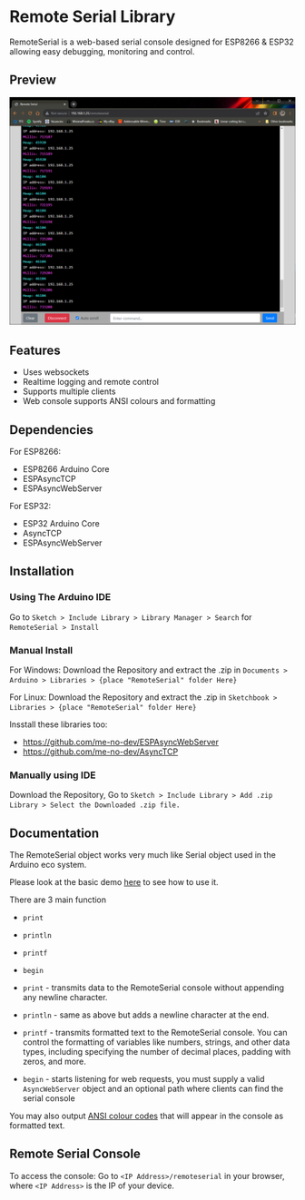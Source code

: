 # Remote Serial Library

RemoteSerial is a web-based serial console designed for ESP8266 & ESP32 allowing easy debugging, monitoring and control.

## Preview

![RemoteSerial screenshot](./doc/screenshot.png)

## Features

- Uses websockets
- Realtime logging and remote control
- Supports multiple clients
- Web console supports ANSI colours and formatting

## Dependencies

For ESP8266:

- ESP8266 Arduino Core
- ESPAsyncTCP
- ESPAsyncWebServer

For ESP32:

- ESP32 Arduino Core
- AsyncTCP
- ESPAsyncWebServer

## Installation

### Using The Arduino IDE

Go to `Sketch > Include Library > Library Manager > Search` for `RemoteSerial > Install`

### Manual Install

For Windows: Download the Repository and extract the .zip in `Documents > Arduino > Libraries > {place "RemoteSerial" folder Here}`

For Linux: Download the Repository and extract the .zip in `Sketchbook > Libraries > {place "RemoteSerial" folder Here}`

Insstall these libraries too:

- https://github.com/me-no-dev/ESPAsyncWebServer
- https://github.com/me-no-dev/AsyncTCP

### Manually using IDE

Download the Repository, Go to `Sketch > Include Library > Add .zip Library > Select the Downloaded .zip file.`

## Documentation

The RemoteSerial object works very much like Serial object used in the Arduino eco system.

Please look at the basic demo [here](./examples/Basic/Basic.ino) to see how to use it.

There are 3 main function

- `print`
- `println`
- `printf`
- `begin`

- `print` - transmits data to the RemoteSerial console without appending any newline character.
- `println` - same as above but adds a newline character at the end.
- `printf` - transmits formatted text to the RemoteSerial console.  You can control the formatting of variables like numbers, strings, and other data types, including specifying the number of decimal places, padding with zeros, and more.
- `begin` - starts listening for web requests, you must supply a valid `AsyncWebServer` object and an optional path where clients can find the serial console

You may also output [ANSI colour codes](https://talyian.github.io/ansicolors/) that will appear in the console as formatted text.

## Remote Serial Console

To access the console: Go to `<IP Address>/remoteserial` in your browser, where `<IP Address>` is the IP of your device.

